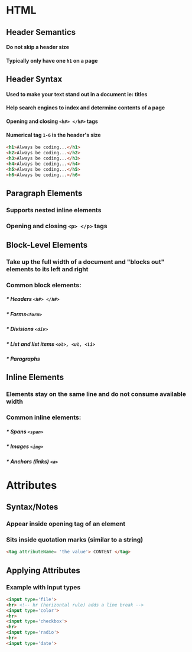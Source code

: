 # HTML

## Header Semantics

#### Do not skip a header size

#### Typically only have one `h1` on a page

## Header Syntax

#### Used to make your text stand out in a document ie: titles

#### Help search engines to index and determine contents of a page

#### Opening and closing `<h#> </h#>` tags

#### Numerical tag `1-6` is the header's size

```html
<h1>Always be coding...</h1>
<h2>Always be coding...</h2>
<h3>Always be coding...</h3>
<h4>Always be coding...</h4>
<h5>Always be coding...</h5>
<h6>Always be coding...</h6>
```

## Paragraph Elements

### Supports nested inline elements

### Opening and closing `<p> </p>` tags

## Block-Level Elements

### Take up the full width of a document and "blocks out" elements to its left and right

### Common block elements:

##### \* Headers `<h#> </h#>`

##### \* Forms`<form>`

##### \* Divisions `<div>`

##### \* List and list items `<ol>, <ul, <li>`

##### \* Paragraphs <p>

## Inline Elements

### Elements stay on the same line and do not consume available width

### Common inline elements:

##### \* Spans `<span>`

##### \* Images `<img>`

##### \* Anchors (links) `<a>`

# Attributes

## Syntax/Notes

### Appear inside opening tag of an element

### Sits inside quotation marks (similar to a string)

```HTML
<tag attributeName= 'the value'> CONTENT </tag>
```

## Applying Attributes

### Example with input types

```HTML
<input type='file'>
<hr> <!-- hr (horizontal rule) adds a line break -->
<input type='color'>
<hr>
<input type='checkbox'>
<hr>
<input type='radio'>
<hr>
<input type='date'>
```
